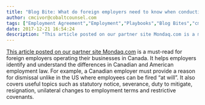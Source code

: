 ```yaml
---
title: "Blog Bite: What do foreign employers need to know when conducting business in Ontario?"
author: cmcivor@cobaltcounsel.com
tags: ["Employment Agreement","Employment","Playbooks","Blog Bites","cmcivor"]
date: 2017-12-21 16:54:24
description: "This article posted on our partner site Mondaq.com is a must-read for foreign employers operating their businesses in Canada. It helps employers identify and understand the differences in Canadian a..."
---
```


[This article posted on our partner site Mondaq.com](http://www.mondaq.com/canada/x/498204/employee+rights+labour+relations/Employment+Law+Doing+Business+In+Canada+Focus+On+Ontario+Part+I+Employment+And+Termination) is a must-read for foreign employers operating their businesses in Canada. It helps employers identify and understand the differences in Canadian and American employment law. For example, a Canadian employer must provide a reason for dismissal unlike in the US where employees can be fired “at will”. It also covers useful topics such as statutory notice, severance, duty to mitigate, resignation, unilateral changes to employment terms and restrictive covenants.
